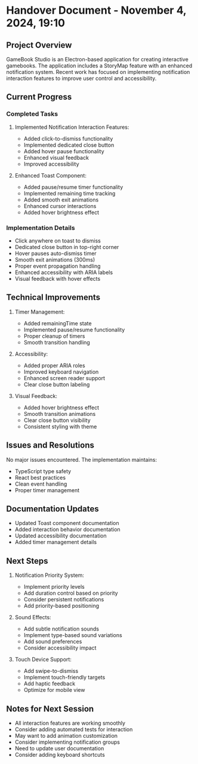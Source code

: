 # Handover Document - November 4, 2024, 19:10

## Project Overview
GameBook Studio is an Electron-based application for creating interactive gamebooks. The application includes a StoryMap feature with an enhanced notification system. Recent work has focused on implementing notification interaction features to improve user control and accessibility.

## Current Progress

### Completed Tasks
1. Implemented Notification Interaction Features:
   - Added click-to-dismiss functionality
   - Implemented dedicated close button
   - Added hover pause functionality
   - Enhanced visual feedback
   - Improved accessibility

2. Enhanced Toast Component:
   - Added pause/resume timer functionality
   - Implemented remaining time tracking
   - Added smooth exit animations
   - Enhanced cursor interactions
   - Added hover brightness effect

### Implementation Details
- Click anywhere on toast to dismiss
- Dedicated close button in top-right corner
- Hover pauses auto-dismiss timer
- Smooth exit animations (300ms)
- Proper event propagation handling
- Enhanced accessibility with ARIA labels
- Visual feedback with hover effects

## Technical Improvements
1. Timer Management:
   - Added remainingTime state
   - Implemented pause/resume functionality
   - Proper cleanup of timers
   - Smooth transition handling

2. Accessibility:
   - Added proper ARIA roles
   - Improved keyboard navigation
   - Enhanced screen reader support
   - Clear close button labeling

3. Visual Feedback:
   - Added hover brightness effect
   - Smooth transition animations
   - Clear close button visibility
   - Consistent styling with theme

## Issues and Resolutions
No major issues encountered. The implementation maintains:
- TypeScript type safety
- React best practices
- Clean event handling
- Proper timer management

## Documentation Updates
- Updated Toast component documentation
- Added interaction behavior documentation
- Updated accessibility documentation
- Added timer management details

## Next Steps
1. Notification Priority System:
   - Implement priority levels
   - Add duration control based on priority
   - Consider persistent notifications
   - Add priority-based positioning

2. Sound Effects:
   - Add subtle notification sounds
   - Implement type-based sound variations
   - Add sound preferences
   - Consider accessibility impact

3. Touch Device Support:
   - Add swipe-to-dismiss
   - Implement touch-friendly targets
   - Add haptic feedback
   - Optimize for mobile view

## Notes for Next Session
- All interaction features are working smoothly
- Consider adding automated tests for interaction
- May want to add animation customization
- Consider implementing notification groups
- Need to update user documentation
- Consider adding keyboard shortcuts
